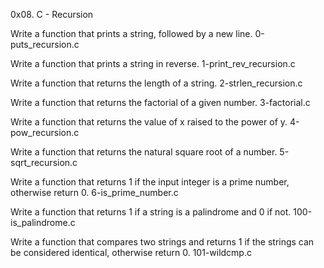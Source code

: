 0x08. C - Recursion

Write a function that prints a string, followed by a new line. 0-puts_recursion.c

Write a function that prints a string in reverse. 1-print_rev_recursion.c

Write a function that returns the length of a string. 2-strlen_recursion.c

Write a function that returns the factorial of a given number. 3-factorial.c

Write a function that returns the value of x raised to the power of y. 4-pow_recursion.c

Write a function that returns the natural square root of a number. 5-sqrt_recursion.c

Write a function that returns 1 if the input integer is a prime number, otherwise return 0. 6-is_prime_number.c

Write a function that returns 1 if a string is a palindrome and 0 if not. 100-is_palindrome.c

Write a function that compares two strings and returns 1 if the strings can be considered identical, otherwise return 0. 101-wildcmp.c
